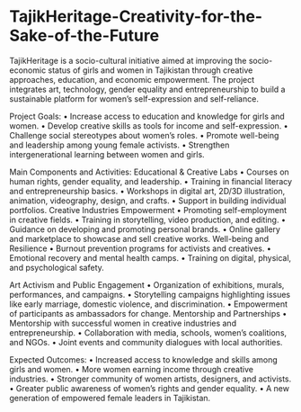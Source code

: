 # TajikHeritage-Creativity-for-the-Sake-of-the-Future
TajikHeritage is a socio-cultural initiative aimed at improving the socio-economic status of girls and women in Tajikistan through creative approaches,
education, and economic empowerment. The project integrates art, technology, gender equality and entrepreneurship to build a sustainable platform
for women’s self-expression and self-reliance.

Project Goals:
• Increase access to education and knowledge for girls and women.
• Develop creative skills as tools for income and self-expression.
• Challenge social stereotypes about women’s roles.
• Promote well-being and leadership among young female activists.
• Strengthen intergenerational learning between women and girls.

 Main Components and Activities:
Educational & Creative Labs
• Courses on human rights, gender equality, and leadership.
• Training in financial literacy and entrepreneurship basics.
• Workshops in digital art, 2D/3D illustration, animation, videography, design, and crafts.
• Support in building individual portfolios.
Creative Industries Empowerment
• Promoting self-employment in creative fields.
• Training in storytelling, video production, and editing.
• Guidance on developing and promoting personal brands.
• Online gallery and marketplace to showcase and sell creative works.
Well-being and Resilience
• Burnout prevention programs for activists and creatives.
• Emotional recovery and mental health camps.
• Training on digital, physical, and psychological safety.
 
Art Activism and Public Engagement
• Organization of exhibitions, murals, performances, and campaigns.
• Storytelling campaigns highlighting issues like early marriage, domestic violence, and discrimination.
• Empowerment of participants as ambassadors for change.
Mentorship and Partnerships
• Mentorship with successful women in creative industries and entrepreneurship.
• Collaboration with media, schools, women’s coalitions, and NGOs.
• Joint events and community dialogues with local authorities.

Expected Outcomes:
• Increased access to knowledge and skills among girls and women.
• More women earning income through creative industries.
• Stronger community of women artists, designers, and activists.
• Greater public awareness of women’s rights and gender equality.
• A new generation of empowered female leaders in Tajikistan.